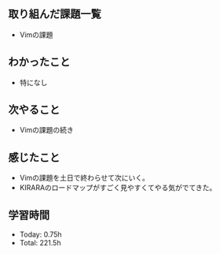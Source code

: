 ## 取り組んだ課題一覧
- Vimの課題
## わかったこと
- 特になし
## 次やること
- Vimの課題の続き
## 感じたこと
- Vimの課題を土日で終わらせて次にいく。
- KIRARAのロードマップがすごく見やすくてやる気がでてきた。
## 学習時間
- Today: 0.75h
- Total: 221.5h